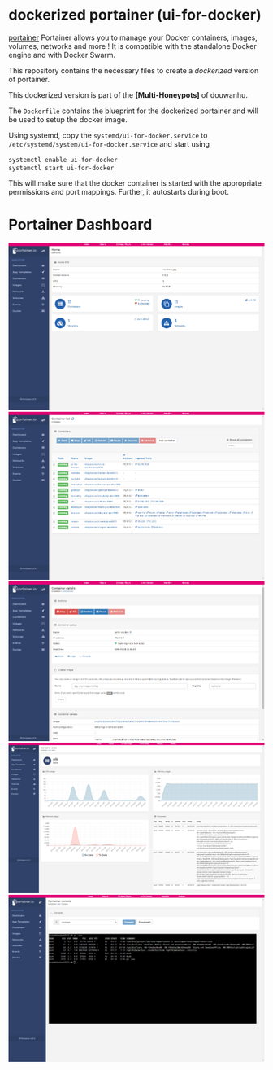 # dockerized portainer (ui-for-docker)

[portainer](http://portainer.io/) Portainer allows you to manage your Docker containers, images, volumes, networks and more ! It is compatible with the standalone Docker engine and with Docker Swarm.

This repository contains the necessary files to create a *dockerized* version of portainer.

This dockerized version is part of the **[Multi-Honeypots]** of douwanhu.

The `Dockerfile` contains the blueprint for the dockerized portainer and will be used to setup the docker image.  

Using systemd, copy the `systemd/ui-for-docker.service` to `/etc/systemd/system/ui-for-docker.service` and start using

```
systemctl enable ui-for-docker
systemctl start ui-for-docker
```

This will make sure that the docker container is started with the appropriate permissions and port mappings. Further, it autostarts during boot.

# Portainer Dashboard

![Portainer Dashboard](https://raw.githubusercontent.com/douwanhu/ui-for-docker/master/doc/dashboard1.png)
![Portainer Dashboard](https://raw.githubusercontent.com/douwanhu/ui-for-docker/master/doc/dashboard2.png)
![Portainer Dashboard](https://raw.githubusercontent.com/douwanhu/ui-for-docker/master/doc/dashboard3.png)
![Portainer Dashboard](https://raw.githubusercontent.com/douwanhu/ui-for-docker/master/doc/dashboard4.png)
![Portainer Dashboard](https://raw.githubusercontent.com/douwanhu/ui-for-docker/master/doc/dashboard5.png)
